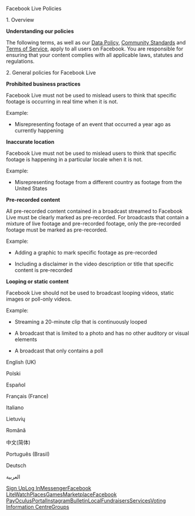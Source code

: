Facebook Live Policies

1\. Overview

**Understanding our policies**

The following terms, as well as our [Data Policy](https://www.facebook.com/about/privacy/), [Community Standards](https://www.facebook.com/communitystandards/) and [Terms of Service](https://www.facebook.com/legal/terms), apply to all users on Facebook. You are responsible for ensuring that your content complies with all applicable laws, statutes and regulations.

2\. General policies for Facebook Live

**Prohibited business practices**

Facebook Live must not be used to mislead users to think that specific footage is occurring in real time when it is not.

Example:

*   Misrepresenting footage of an event that occurred a year ago as currently happening

**Inaccurate location**

Facebook Live must not be used to mislead users to think that specific footage is happening in a particular locale when it is not.

Example:

*   Misrepresenting footage from a different country as footage from the United States

**Pre-recorded content**

All pre-recorded content contained in a broadcast streamed to Facebook Live must be clearly marked as pre-recorded. For broadcasts that contain a mixture of live footage and pre-recorded footage, only the pre-recorded footage must be marked as pre-recorded.

Example:

*   Adding a graphic to mark specific footage as pre-recorded

*   Including a disclaimer in the video description or title that specific content is pre-recorded

**Looping or static content**

Facebook Live should not be used to broadcast looping videos, static images or poll-only videos.

Example:

*   Streaming a 20-minute clip that is continuously looped

*   A broadcast that is limited to a photo and has no other auditory or visual elements

*   A broadcast that only contains a poll

English (UK)

Polski

Español

Français (France)

Italiano

Lietuvių

Română

中文(简体)

Português (Brasil)

Deutsch

العربية

[Sign Up](https://www.facebook.com/reg/)[Log In](https://www.facebook.com/login/)[Messenger](https://l.facebook.com/l.php?u=https%3A%2F%2Fmessenger.com%2F&h=AT2zc5RFMqV2RF2CiITBA9U_CbxFLWnx7rB2_1EscHEVE1NuCZeGnvCEEi5Bb3Vberlm5CLxzqF9vVvnmEyWrxGhrRkOrOVHO5_wTRFzuwwilrChpIaIS4kWLJOH8yCx37zT9ox9K4JzlgKmMHgBwPFAY24GNNDx3a4T7Q)[Facebook Lite](https://www.facebook.com/lite/)[Watch](https://en-gb.facebook.com/watch/)[Places](https://www.facebook.com/places/)[Games](https://www.facebook.com/games/)[Marketplace](https://www.facebook.com/marketplace/)[Facebook Pay](https://pay.facebook.com/)[Oculus](https://l.facebook.com/l.php?u=https%3A%2F%2Fwww.oculus.com%2F&h=AT2zc5RFMqV2RF2CiITBA9U_CbxFLWnx7rB2_1EscHEVE1NuCZeGnvCEEi5Bb3Vberlm5CLxzqF9vVvnmEyWrxGhrRkOrOVHO5_wTRFzuwwilrChpIaIS4kWLJOH8yCx37zT9ox9K4JzlgKmMHgBwPFAY24GNNDx3a4T7Q)[Portal](https://portal.facebook.com/)[Instagram](https://l.facebook.com/l.php?u=https%3A%2F%2Fwww.instagram.com%2F&h=AT2zc5RFMqV2RF2CiITBA9U_CbxFLWnx7rB2_1EscHEVE1NuCZeGnvCEEi5Bb3Vberlm5CLxzqF9vVvnmEyWrxGhrRkOrOVHO5_wTRFzuwwilrChpIaIS4kWLJOH8yCx37zT9ox9K4JzlgKmMHgBwPFAY24GNNDx3a4T7Q)[Bulletin](https://www.bulletin.com/)[Local](https://www.facebook.com/local/lists/245019872666104/)[Fundraisers](https://www.facebook.com/fundraisers/)[Services](https://www.facebook.com/biz/directory/)[Voting Information Centre](https://www.facebook.com/votinginformationcenter/?entry_point=c2l0ZQ%3D%3D)[Groups](https://www.facebook.com/groups/explore/)